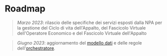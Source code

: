 # Roadmap
> *Marzo 2023*: rilascio delle specifiche dei servizi esposti dalla NPA per la gestione del Ciclo di vita dell'Appalto, del Fascicolo Virtuale dell'Operatore Economico e del Fascicolo Virtuale dell'Appalto

> *Giugno 2023*: aggiornamento del [modello dati](/npa-fvoe/docs/modello-dati/modello-dati-npa.yaml) e delle regole dell'[orchestratore](/npa-fvoe/docs/orchestratore/).
